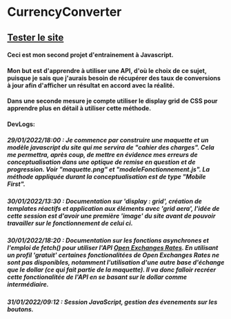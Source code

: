 # CurrencyConverter
## [Tester le site](https://mathischatelain.github.io/CurrencyConverter/)
#### Ceci est mon second projet d'entrainement à Javascript.
#### Mon but est d'apprendre à utiliser une API, d'où le choix de ce sujet, puisque je sais que j'aurais besoin de récupérer des taux de conversions à jour afin d'afficher un résultat en accord avec la réalité.
#### Dans une seconde mesure je compte utiliser le display grid de CSS pour apprendre plus en détail à utiliser cette méthode.
#### DevLogs:
##### 29/01/2022/18:00 : Je commence par construire une maquette et un modèle javascript du site qui me servira de "cahier des charges". Cela me permettra, après coup, de mettre en évidence mes erreurs de conceptualisation dans une optique de remise en question et de progression. Voir "maquette.png" et "modeleFonctionnement.js". La méthode appliquée durant la conceptualisation est de type "Mobile First".
##### 30/01/2022/13:30 : Documentation sur 'display : grid', création de templates réactifs et application aux éléments avec 'grid aera', l'idée de cette session est d'avoir une première 'image' du site avant de pouvoir travailler sur le fonctionnement de celui ci.
##### 30/01/2022/18:20 : Documentation sur les fonctions asynchrones et l'emploi de fetch() pour utiliser l'API [Open Exchanges Rates](https://openexchangerates.org/). En utilisant un profil 'gratuit' certaines fonctionalitées de Open Exchanges Rates ne sont pas disponibles, notamment l'utilisation d'une autre base d'échange que le dollar (ce qui fait partie de la maquette). Il va donc falloir recréer cette fonctionalitée de l'API en se basant sur le dollar comme intermédiaire.
##### 31/01/2022/09:12 : Session JavaScript, gestion des évenements sur les boutons.
